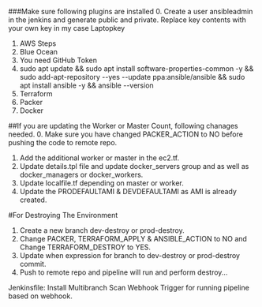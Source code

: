 ###Make sure following plugins are installed
0. Create a user ansibleadmin in the jenkins and generate public and private. Replace key contents with your own key in my case Laptopkey
1. AWS Steps
2. Blue Ocean
3. You need GitHub Token
4. sudo apt update && sudo apt install software-properties-common -y && sudo add-apt-repository --yes --update ppa:ansible/ansible && sudo apt install ansible -y && ansible --version
5. Terraform
6. Packer
7. Docker

##If you are updating the Worker or Master Count, following chanages needed.
0. Make sure you have changed PACKER_ACTION to NO before pushing the code to remote repo.
1. Add the additional worker or master in the ec2.tf.
2. Update details.tpl file and update docker_servers group and as well as docker_managers or docker_workers.
4. Update localfile.tf depending on master or worker.
5. Update the PRODEFAULTAMI & DEVDEFAULTAMI as AMI is already created.

#For Destroying The Environment
1. Create a new branch dev-destroy or prod-destroy.
2. Change PACKER, TERRAFORM_APPLY & ANSIBLE_ACTION to NO and Change TERRAFORM_DESTROY to YES.
3. Update when expression for branch to dev-destroy or prod-destroy commit.
4. Push to remote repo and pipeline will run and perform destroy...



Jenkinsfile:
Install Multibranch Scan Webhook Trigger for running pipeline based on webhook.
